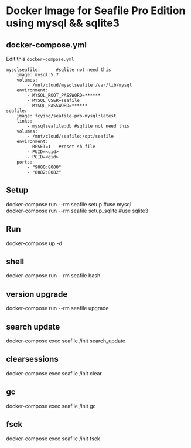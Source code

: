 
# Docker Image for Seafile Pro Edition using mysql && sqlite3

## docker-compose.yml

Edit this `docker-compose.yml`
```
mysqlseafile:      #sqlite not need this
    image: mysql:5.7
    volumes:
        - /mnt/cloud/mysqlseafile:/var/lib/mysql 
    environment:
        - MYSQL_ROOT_PASSWORD=******
        - MYSQL_USER=seafile
        - MYSQL_PASSWORD=******
seafile:
    image: fcying/seafile-pro-mysql:latest
    links:
        - mysqlseafile:db #sqlite not need this
    volumes:
        - /mnt/cloud/seafile:/opt/seafile
    environment:
        - RESET=1   #reset sh file
        - PUID=<uid>
        - PGID=<gid>
    ports:
        - "9000:8000"
        - "8082:8082"
```


## Setup  

docker-compose run --rm seafile setup           #use mysql  
docker-compose run --rm seafile setup_sqlite    #use sqlite3  

## Run

docker-compose up -d  

## shell

docker-compose run --rm seafile bash  

## version upgrade

docker-compose run --rm seafile upgrade  

## search update

docker-compose exec seafile /init search_update  

## clearsessions

docker-compose exec seafile /init clear  

## gc

docker-compose exec seafile /init gc  

## fsck

docker-compose exec seafile /init fsck  
